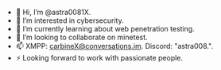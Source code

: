 - 👋 Hi, I’m @astra0081X.
- 👀 I’m interested in cybersecurity.
- 🌱 I’m currently learning about web penetration testing.
- 💞️ I’m looking to collaborate on minetest.
- 📫 XMPP: carbineX@conversations.im. Discord: "astra008.".
- ⚡ Looking forward to work with passionate people.
